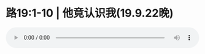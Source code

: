 # 路19:1-10 | 他竟认识我(19.9.22晚)

<audio style="width: 100%;" preload="false" controls controlslist="nodownload"><source src="http://file.simai.life/audio/mp3/old/27652.mp3" type="audio/mpeg">Your browser does not support the audio element.</audio>


